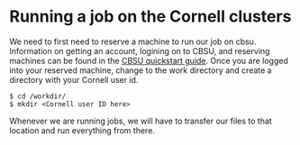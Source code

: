 # Running a job on the Cornell clusters

We need to first need to reserve a machine to run our job on cbsu. Information on getting an account, logining on to CBSU, and reserving machines can be found in the [CBSU quickstart guide](https://cbsu.tc.cornell.edu/lab/userguide.aspx?a=quickstart). Once you are logged into your reserved machine, change to the work directory and create a directory with your Cornell user id.

```
$ cd /workdir/
$ mkdir <Cornell user ID here>
```

Whenever we are running jobs, we will have to transfer our files to that location and run everything from there.
